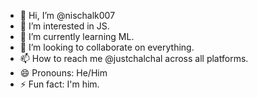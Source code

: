 - 👋 Hi, I’m @nischalk007
- 👀 I’m interested in JS.
- 🌱 I’m currently learning ML.
- 💞️ I’m looking to collaborate on everything.
- 📫 How to reach me @justchalchal across all platforms.
- 😄 Pronouns: He/Him
- ⚡ Fun fact: I'm him.

<!---
nischalk007/nischalk007 is a ✨ special ✨ repository because its `README.md` (this file) appears on your GitHub profile.
You can click the Preview link to take a look at your changes.
--->
